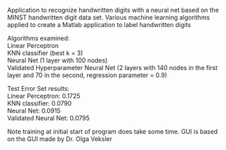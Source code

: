 Application to recognize handwritten digits with a neural net based on the MINST handwritten digit data set. 
Various machine learning algorithms applied to create a Matlab application to label handwritten digits  

Algorithms examined:  
Linear Perceptron  
KNN classifier (best k = 3)  
Neural Net (1 layer with 100 nodes)  
Validated Hyperparameter Neural Net (2 layers with 140 nodes in the first layer and 70 in the second, regression parameter = 0.9)  

Test Error Set results:  
Linear Perceptron: 0.1725  
KNN classifier:  0.0790  
Neural Net: 0.0915  
Validated Neural Net: 0.0795  


Note training at initial start of program does take some time. 
GUI is based on the GUI made by Dr. Olga Veksler
